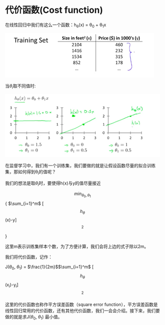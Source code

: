 # 代价函数(Cost function)

在线性回归中我们有这么一个函数：h<sub>θ</sub>(x) = θ<sub>0</sub> + θ<sub>1</sub>x

![training set](./images/2.2-1.png)



当$\theta_i$取不同值时:



![training set](./images/2.2-2.png)



在监督学习中，我们有一个训练集，我们要做的就是让假设函数尽量的拟合训练集，那如何得到θ<sub>i</sub>的值呢？

我们的想法是取$θ_i$时，要使得h(x)与y的值尽量接近



$$min_{\theta_0,\theta_1}$$ { $\sum_{i=1}^m$ [$$h_{\theta}$$(x)-y]$$^2$$ }

这里m表示训练集样本个数，为了方便计算，我们会将上边的式子除以2m。



我们将代价函数，记作：

J($\theta_0$, $\theta_1$) = $\frac{1}{2m}$$\sum_{i=1}^m$ [$$h_{\theta}$$(x$_i$)-y$_i$]$$^2$$

这里的代价函数也称作平方误差函数（square error function），平方误差函数是线性回归常用的代价函数，还有其他代价函数，我们一会会介绍。接下来，我们要做的就是求J($\theta_0$, $\theta_1$) 最小值。